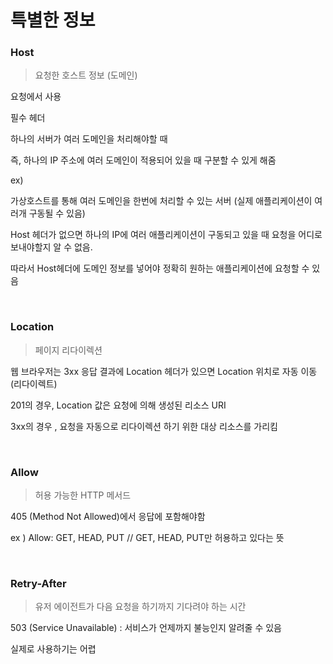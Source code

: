 # 특별한 정보

### **Host**

> 요청한 호스트 정보 (도메인)

요청에서 사용

필수 헤더

하나의 서버가 여러 도메인을 처리해야할 때

즉, 하나의 IP 주소에 여러 도메인이 적용되어 있을 때 구분할 수 있게 해줌

ex)

가상호스트를 통해 여러 도메인을 한번에 처리할 수 있는 서버 (실제 애플리케이션이 여러개 구동될 수 있음)

Host 헤더가 없으면 하나의 IP에 여러 애플리케이션이 구동되고 있을 때 요청을 어디로 보내야할지 알 수 없음.

따라서 Host헤더에 도메인 정보를 넣어야 정확히 원하는 애플리케이션에 요청할 수 있음

<br />

### **Location**

> 페이지 리다이렉션

웹 브라우저는 3xx 응답 결과에 Location 헤더가 있으면 Location 위치로 자동 이동 (리다이렉트)

201의 경우, Location 값은 요청에 의해 생성된 리소스 URI

3xx의 경우 , 요청을 자동으로 리다이렉션 하기 위한 대상 리소스를 가리킴

<br />

### **Allow**

> 허용 가능한 HTTP 메서드

405 (Method Not Allowed)에서 응답에 포함해야함

ex ) Allow: GET, HEAD, PUT  // GET, HEAD, PUT만 허용하고 있다는 뜻

<br />

### **Retry-After**

> 유저 에이전트가 다음 요청을 하기까지 기다려야 하는 시간

503 (Service Unavailable) : 서비스가 언제까지 불능인지 알려줄 수 있음

실제로 사용하기는 어렵
